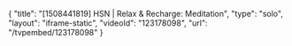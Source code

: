 {
    "title": "[1508441819] HSN | Relax & Recharge: Meditation",
    "type": "solo",
    "layout": "iframe-static",
    "videoId": "123178098",
    "url": "\/tvpembed\/123178098"
}
